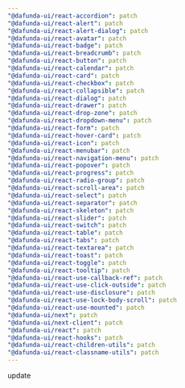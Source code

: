 ```yaml
---
"@dafunda-ui/react-accordion": patch
"@dafunda-ui/react-alert": patch
"@dafunda-ui/react-alert-dialog": patch
"@dafunda-ui/react-avatar": patch
"@dafunda-ui/react-badge": patch
"@dafunda-ui/react-breadcrumb": patch
"@dafunda-ui/react-button": patch
"@dafunda-ui/react-calendar": patch
"@dafunda-ui/react-card": patch
"@dafunda-ui/react-checkbox": patch
"@dafunda-ui/react-collapsible": patch
"@dafunda-ui/react-dialog": patch
"@dafunda-ui/react-drawer": patch
"@dafunda-ui/react-drop-zone": patch
"@dafunda-ui/react-dropdown-menu": patch
"@dafunda-ui/react-form": patch
"@dafunda-ui/react-hover-card": patch
"@dafunda-ui/react-icon": patch
"@dafunda-ui/react-menubar": patch
"@dafunda-ui/react-navigation-menu": patch
"@dafunda-ui/react-popover": patch
"@dafunda-ui/react-progress": patch
"@dafunda-ui/react-radio-group": patch
"@dafunda-ui/react-scroll-area": patch
"@dafunda-ui/react-select": patch
"@dafunda-ui/react-separator": patch
"@dafunda-ui/react-skeleton": patch
"@dafunda-ui/react-slider": patch
"@dafunda-ui/react-switch": patch
"@dafunda-ui/react-table": patch
"@dafunda-ui/react-tabs": patch
"@dafunda-ui/react-textarea": patch
"@dafunda-ui/react-toast": patch
"@dafunda-ui/react-toggle": patch
"@dafunda-ui/react-tooltip": patch
"@dafunda-ui/react-use-callback-ref": patch
"@dafunda-ui/react-use-click-outside": patch
"@dafunda-ui/react-use-disclosure": patch
"@dafunda-ui/react-use-lock-body-scroll": patch
"@dafunda-ui/react-use-mounted": patch
"@dafunda-ui/next": patch
"@dafunda-ui/next-client": patch
"@dafunda-ui/react": patch
"@dafunda-ui/react-hooks": patch
"@dafunda-ui/react-children-utils": patch
"@dafunda-ui/react-classname-utils": patch
---
```


update
